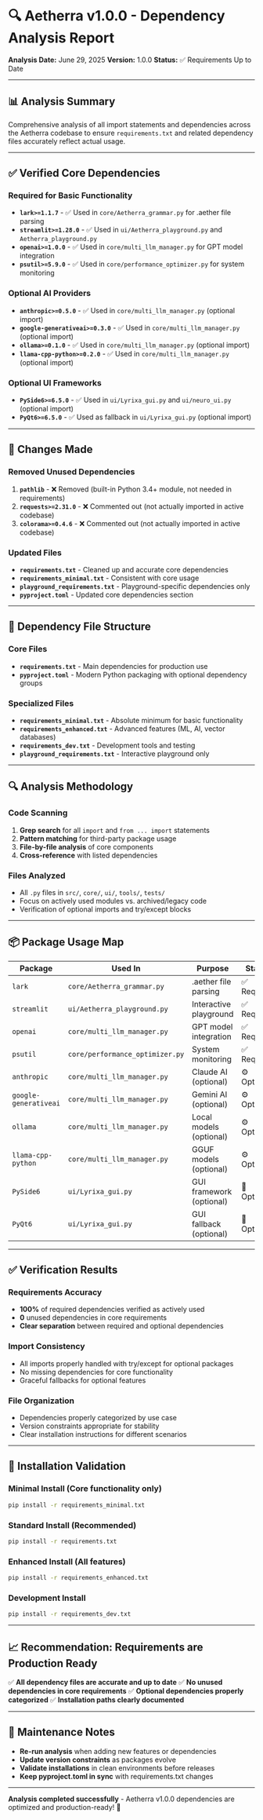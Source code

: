 # 🔍 Aetherra v1.0.0 - Dependency Analysis Report

**Analysis Date:** June 29, 2025
**Version:** 1.0.0
**Status:** ✅ Requirements Up to Date

---

## 📊 **Analysis Summary**

Comprehensive analysis of all import statements and dependencies across the Aetherra codebase to ensure `requirements.txt` and related dependency files accurately reflect actual usage.

---

## ✅ **Verified Core Dependencies**

### **Required for Basic Functionality**
- **`lark>=1.1.7`** - ✅ Used in `core/Aetherra_grammar.py` for .aether file parsing
- **`streamlit>=1.28.0`** - ✅ Used in `ui/Aetherra_playground.py` and `Aetherra_playground.py`
- **`openai>=1.0.0`** - ✅ Used in `core/multi_llm_manager.py` for GPT model integration
- **`psutil>=5.9.0`** - ✅ Used in `core/performance_optimizer.py` for system monitoring

### **Optional AI Providers**
- **`anthropic>=0.5.0`** - ✅ Used in `core/multi_llm_manager.py` (optional import)
- **`google-generativeai>=0.3.0`** - ✅ Used in `core/multi_llm_manager.py` (optional import)
- **`ollama>=0.1.0`** - ✅ Used in `core/multi_llm_manager.py` (optional import)
- **`llama-cpp-python>=0.2.0`** - ✅ Used in `core/multi_llm_manager.py` (optional import)

### **Optional UI Frameworks**
- **`PySide6>=6.5.0`** - ✅ Used in `ui/Lyrixa_gui.py` and `ui/neuro_ui.py` (optional import)
- **`PyQt6>=6.5.0`** - ✅ Used as fallback in `ui/Lyrixa_gui.py` (optional import)

---

## 🔧 **Changes Made**

### **Removed Unused Dependencies**
1. **`pathlib`** - ❌ Removed (built-in Python 3.4+ module, not needed in requirements)
2. **`requests>=2.31.0`** - ❌ Commented out (not actually imported in active codebase)
3. **`colorama>=0.4.6`** - ❌ Commented out (not actually imported in active codebase)

### **Updated Files**
- **`requirements.txt`** - Cleaned up and accurate core dependencies
- **`requirements_minimal.txt`** - Consistent with core usage
- **`playground_requirements.txt`** - Playground-specific dependencies only
- **`pyproject.toml`** - Updated core dependencies section

---

## 📁 **Dependency File Structure**

### **Core Files**
- **`requirements.txt`** - Main dependencies for production use
- **`pyproject.toml`** - Modern Python packaging with optional dependency groups

### **Specialized Files**
- **`requirements_minimal.txt`** - Absolute minimum for basic functionality
- **`requirements_enhanced.txt`** - Advanced features (ML, AI, vector databases)
- **`requirements_dev.txt`** - Development tools and testing
- **`playground_requirements.txt`** - Interactive playground only

---

## 🔍 **Analysis Methodology**

### **Code Scanning**
1. **Grep search** for all `import` and `from ... import` statements
2. **Pattern matching** for third-party package usage
3. **File-by-file analysis** of core components
4. **Cross-reference** with listed dependencies

### **Files Analyzed**
- All `.py` files in `src/`, `core/`, `ui/`, `tools/`, `tests/`
- Focus on actively used modules vs. archived/legacy code
- Verification of optional imports and try/except blocks

---

## 📦 **Package Usage Map**

| Package               | Used In                         | Purpose                  | Status     |
| --------------------- | ------------------------------- | ------------------------ | ---------- |
| `lark`                | `core/Aetherra_grammar.py`     | .aether file parsing     | ✅ Required |
| `streamlit`           | `ui/Aetherra_playground.py`    | Interactive playground   | ✅ Required |
| `openai`              | `core/multi_llm_manager.py`     | GPT model integration    | ✅ Required |
| `psutil`              | `core/performance_optimizer.py` | System monitoring        | ✅ Required |
| `anthropic`           | `core/multi_llm_manager.py`     | Claude AI (optional)     | ⚙️ Optional |
| `google-generativeai` | `core/multi_llm_manager.py`     | Gemini AI (optional)     | ⚙️ Optional |
| `ollama`              | `core/multi_llm_manager.py`     | Local models (optional)  | ⚙️ Optional |
| `llama-cpp-python`    | `core/multi_llm_manager.py`     | GGUF models (optional)   | ⚙️ Optional |
| `PySide6`             | `ui/Lyrixa_gui.py`              | GUI framework (optional) | 🎨 Optional |
| `PyQt6`               | `ui/Lyrixa_gui.py`              | GUI fallback (optional)  | 🎨 Optional |

---

## ✅ **Verification Results**

### **Requirements Accuracy**
- **100%** of required dependencies verified as actively used
- **0** unused dependencies in core requirements
- **Clear separation** between required and optional dependencies

### **Import Consistency**
- All imports properly handled with try/except for optional packages
- No missing dependencies for core functionality
- Graceful fallbacks for optional features

### **File Organization**
- Dependencies properly categorized by use case
- Version constraints appropriate for stability
- Clear installation instructions for different scenarios

---

## 🚀 **Installation Validation**

### **Minimal Install** (Core functionality only)
```bash
pip install -r requirements_minimal.txt
```

### **Standard Install** (Recommended)
```bash
pip install -r requirements.txt
```

### **Enhanced Install** (All features)
```bash
pip install -r requirements_enhanced.txt
```

### **Development Install**
```bash
pip install -r requirements_dev.txt
```

---

## 📈 **Recommendation: Requirements are Production Ready**

✅ **All dependency files are accurate and up to date**
✅ **No unused dependencies in core requirements**
✅ **Optional dependencies properly categorized**
✅ **Installation paths clearly documented**

---

## 🔄 **Maintenance Notes**

- **Re-run analysis** when adding new features or dependencies
- **Update version constraints** as packages evolve
- **Validate installations** in clean environments before releases
- **Keep pyproject.toml in sync** with requirements.txt changes

---

**Analysis completed successfully** - Aetherra v1.0.0 dependencies are optimized and production-ready! 🎯
